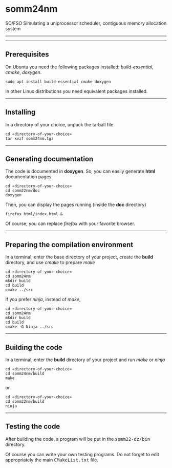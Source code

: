 # somm24nm
SO/FSO  Simulating a uniprocessor scheduler, contiguous memory allocation system

******
******

## Prerequisites

On Ubuntu you need the following packages installed: 
_build-essential_, _cmake_, _doxygen_.

```
sudo apt install build-essential cmake doxygen
```
In other Linux distributions you need equivalent packages installed.

******

## Installing

In a directory of your choice, unpack the tarball file

```
cd «directory-of-your-choice»
tar xvzf somm24nm.tgz
```

******

## Generating documentation

The code is documented in **doxygen**. So, you can easily generate **html** documentation pages.

```
cd «directory-of-your-choice»
cd somm22nm/doc
doxygen
```
Then, you can display the pages running (inside the **doc** directory)

```
firefox html/index.html &
```

Of course, you can replace _firefox_ with your favorite browser.

******

## Preparing the compilation environment

In a terminal, enter the base directory of your project, create the **build** directory,
and use _cmake_ to prepare _make_

```
cd «directory-of-your-choice»
cd somm24nm
mkdir build
cd build
cmake ../src
```

If you prefer _ninja_, instead of _make_,

```
cd «directory-of-your-choice»
cd somm24nm
mkdir build
cd build
cmake -G Ninja ../src
```

******

## Building the code

In a terminal, enter the **build** directory of your project and run _make_ or _ninja_

```
cd «directory-of-your-choice»
cd somm24nm/build
make
```
or

```
cd «directory-of-your-choice»
cd somm22nm/build
ninja
```
******

## Testing the code

After building the code, a program will be put in the <tt>somm22-dz/bin</tt> directory.

Of course you can write your own testing programs. Do not forget to edit appropriately
the main <tt>CMakeList.txt</tt> file.


